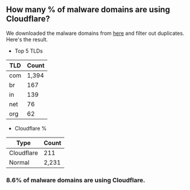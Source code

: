 ## How many % of malware domains are using Cloudflare?


We downloaded the malware domains from [here](https://urlhaus.abuse.ch) and filter out duplicates.
Here's the result.


[//]: # (start replacement)


- Top 5 TLDs

| TLD | Count |
| --- | --- |
| com | 1,394 |
| br | 167 |
| in | 139 |
| net | 76 |
| org | 62 |


- Cloudflare %

| Type | Count |
| --- | --- |
| Cloudflare | 211 |
| Normal | 2,231 |


### 8.6% of malware domains are using Cloudflare.